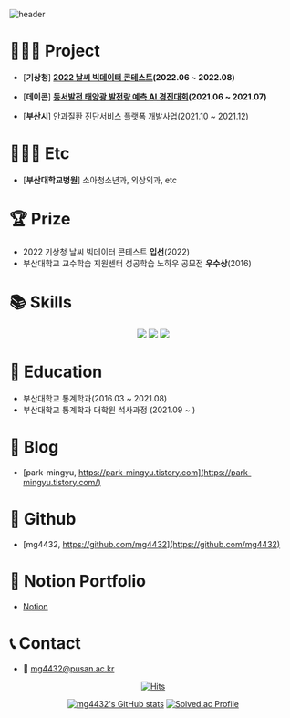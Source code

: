 <!-- ![header](https://capsule-render.vercel.app/api?type=waving&color=#B897FF&height=250&section=header&text=Welcome%20GitHub&fontSize=70&animation=fadeIn) -->

![header](https://capsule-render.vercel.app/api?type=waving&color=FEECB3&height=300&section=header&text=Welcome!&fontSize=90&animation=fadeIn)



# 👨🏻‍💻 Project
- [**기상청**] **[2022 날씨 빅데이터 콘테스트](https://bd.kma.go.kr/contest/)(2022.06 ~ 2022.08)**
    
- [**데이콘**] **[동서발전 태양광 발전량 예측 AI 경진대회](https://dacon.io/competitions/official/235720/overview/description)(2021.06 ~ 2021.07)**
        
- [**부산시**] 안과질환 진단서비스 플랫폼 개발사업(2021.10 ~ 2021.12)
        
# 👨🏻‍💻 Etc
- [**부산대학교병원**] 소아청소년과,  외상외과, etc

# 🏆 Prize
- 2022 기상청 날씨 빅데이터 콘테스트 **입선**(2022)
- 부산대학교 교수학습 지원센터 성공학습 노하우 공모전 **우수상**(2016)

# 📚 Skills
<div align=center>
<img src="https://img.shields.io/badge/Python-3776AB?style=flat-square&logo=Python&logoColor=white"/></a>
<img src="https://img.shields.io/badge/R-276DC3?style=flat-square&logo=R&logoColor=white"/></a>
<img src="https://img.shields.io/badge/MySQL-4479A2?style=flat-square&logo=MySQL&logoColor=white"/></a>
</div>

# 🏫 Education
- 부산대학교 통계학과(2016.03 ~ 2021.08)
- 부산대학교 통계학과 대학원 석사과정 (2021.09 ~ )

# 📓 Blog
- [park-mingyu, https://park-mingyu.tistory.com](https://park-mingyu.tistory.com/)

# 🌱 Github
- [mg4432, https://github.com/mg4432](https://github.com/mg4432)

# 📓 Notion Portfolio 
- [Notion](https://mingyupark.notion.site/Mingyu-Park-a3eb0a30e8af45f297a2e1d247f48dd8)


# 📞 Contact
- 📧 mg4432@pusan.ac.kr

<div align=center>
 
[![Hits](https://hits.seeyoufarm.com/api/count/incr/badge.svg?url=https%3A%2F%2Fgithub.com%2Fmg4432&count_bg=%2379C83D&title_bg=%23555555&icon=&icon_color=%23E7E7E7&title=hits&edge_flat=false)](https://hits.seeyoufarm.com)

[![mg4432's GitHub stats](https://github-readme-stats.vercel.app/api?username=mg4432)](https://github.com/mg4432/) 
[![Solved.ac Profile](http://mazassumnida.wtf/api/generate_badge?boj=mg4432&size=large)](https://solved.ac/mg4432)

<!-- ![Top Langs](https://github-readme-stats.vercel.app/api/top-langs/?username=mg4432&layout=compact) -->

</div>

